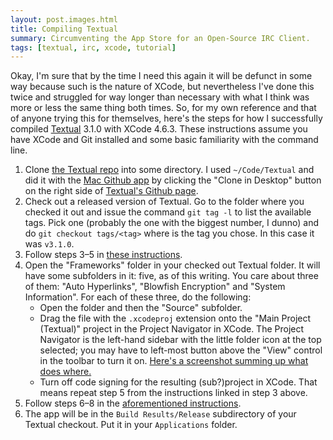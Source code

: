 ```yaml
---
layout: post.images.html
title: Compiling Textual
summary: Circumventing the App Store for an Open-Source IRC Client.
tags: [textual, irc, xcode, tutorial]
---
```


Okay, I'm sure that by the time I need this again it will be defunct in some way because such is the nature of XCode, but nevertheless I've done this twice and struggled for way longer than necessary with what I think was more or less the same thing both times. So, for my own reference and that of anyone trying this for themselves, here's the steps for how I successfully compiled [Textual](https://github.com/Codeux/Textual) 3.1.0 with XCode 4.6.3. These instructions assume you have XCode and Git installed and some basic familiarity with the command line.

1. Clone [the Textual repo](https://github.com/Codeux/Textual.git) into some directory. I used `~/Code/Textual` and did it with the [Mac Github app](http://mac.github.com/) by clicking the "Clone in Desktop" button on the right side of [Textual's Github page](https://github.com/Codeux/Textual).
2. Check out a released version of Textual. Go to the folder where you checked it out and issue the command `git tag -l` to list the available tags. Pick one (probably the one with the biggest number, I dunno) and do `git checkout tags/<tag>` where <tag> is the tag you chose. In this case it was `v3.1.0`.
3. Follow steps 3–5 in [these instructions](http://www.numlock.ch/news/mac_os_x/how-to-compile-textual-open-source-irc-client-on-mac-os-x/).
4. Open the "Frameworks" folder in your checked out Textual folder. It will have some subfolders in it: five, as of this writing. You care about three of them: "Auto Hyperlinks", "Blowfish Encryption" and "System Information". For each of these three, do the following:
    - Open the folder and then the "Source" subfolder.
    - Drag the file with the `.xcodeproj` extension onto the "Main Project (Textual)" project in the Project Navigator in XCode. The Project Navigator is the left-hand sidebar with the little folder icon at the top selected; you may have to left-most button above the "View" control in the toolbar to turn it on. <a href="{{ get_asset('images/posts/Compiling_Textual/Adding_Frameworks.png') }}" rel="bytebox">Here's a screenshot summing up what does where.</a>
    - Turn off code signing for the resulting (sub?)project in XCode. That means repeat step 5 from the instructions linked in step 3 above.
5. Follow steps 6–8 in the [aforementioned instructions](http://www.numlock.ch/news/mac_os_x/how-to-compile-textual-open-source-irc-client-on-mac-os-x/).
6. The app will be in the `Build Results/Release` subdirectory of your Textual checkout. Put it in your `Applications` folder.
